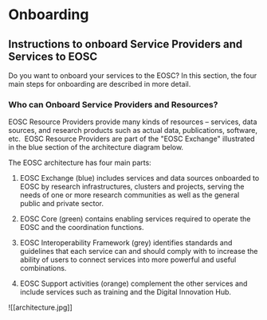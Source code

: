 # Onboarding

## Instructions to onboard Service Providers and Services to EOSC

Do you want to onboard your services to the EOSC? In this section, the four main steps for onboarding are described in more detail.

### Who can Onboard Service Providers and Resources?

EOSC Resource Providers provide many kinds of resources – services, data sources, and research products such as actual data, publications, software, etc.  EOSC Resource Providers are part of the "EOSC Exchange" illustrated in the blue section of the architecture diagram below. 

The EOSC architecture has four main parts: 

1. EOSC Exchange (blue) includes services and data sources onboarded to EOSC by research infrastructures, clusters and projects, serving the needs of one or more research communities as well as the general public and private sector. 
    
2. EOSC Core (green) contains enabling services required to operate the EOSC and the coordination functions.
    
3. EOSC Interoperability Framework (grey) identifies standards and guidelines that each service can and should comply with to increase the ability of users to connect services into more powerful and useful combinations.
    
4. EOSC Support activities (orange) complement the other services and include services such as training and the Digital Innovation Hub.
    
![[architecture.jpg]]
